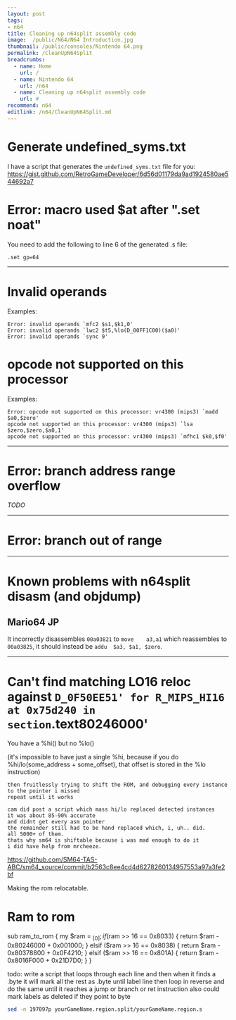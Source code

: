 ```yaml
---
layout: post
tags: 
- n64
title: Cleaning up n64split assembly code
image:  /public/N64/N64 Introduction.jpg
thumbnail: /public/consoles/Nintendo 64.png
permalink: /CleanUpN64Split
breadcrumbs:
  - name: Home
    url: /
  - name: Nintendo 64
    url: /n64
  - name: Cleaning up n64split assembly code
    url: #
recommend: n64
editlink: /n64/CleanUpN64Split.md
---
```


# Generate undefined_syms.txt
I have a script that generates the `undefined_syms.txt` file for you:
https://gist.github.com/RetroGameDeveloper/6d56d01179da9ad1924580ae544692a7

# Error: macro used $at after ".set noat"
You need to add the following to line 6 of the generated .s file: 
```
.set gp=64
```
---
# Invalid operands

Examples:
```
Error: invalid operands `mfc2 $s1,$k1,0'
Error: invalid operands `lwc2 $t5,%lo(D_00FF1C00)($a0)'
Error: invalid operands `sync 9'
```

# opcode not supported on this processor
Examples:
```
Error: opcode not supported on this processor: vr4300 (mips3) `madd $a0,$zero'
opcode not supported on this processor: vr4300 (mips3) `lsa $zero,$zero,$a0,1'
opcode not supported on this processor: vr4300 (mips3) `mfhc1 $k0,$f0'
```
---
# Error: branch address range overflow
*TODO*

---

# Error: branch out of range

---

# Known problems with n64split disasm (and objdump)

## Mario64 JP
It incorrectly disassembles `00a03821` to `move    a3,a1` which reassembles to `00a03825`, it should instead be `addu  $a3, $a1, $zero`.

---

# Can't find matching LO16 reloc against `D_0F50EE51' for R_MIPS_HI16 at 0x75d240 in section`.text80246000'

You have a %hi() but no %lo()

(it's impossible to have just a single %hi, because if you do %hi/lo(some_address + some_offset), that offset is stored in the %lo instruction)

```
then fruitlessly trying to shift the ROM, and debugging every instance to the pointer i missed
repeat until it works
```

```
cam did post a script which mass hi/lo replaced detected instances
it was about 85-90% accurate
and didnt get every asm pointer
the remainder still had to be hand replaced which, i, uh.. did.
all 5000+ of them.
thats why sm64 is shiftable because i was mad enough to do it
i did have help from mrcheeze.
```

https://github.com/SM64-TAS-ABC/sm64_source/commit/b2563c8ee4cd4d6278260134957553a97a3fe2bf

Making the rom relocatable.


# Ram to rom
sub ram_to_rom {
    my $ram = $_[0];
    if ($ram >> 16 == 0x8033) {
        return $ram - 0x80246000 + 0x001000;
    }
    elsif ($ram >> 16 == 0x8038) {
        return $ram - 0x80378800 + 0x0F4210;
    }
    elsif ($ram >> 16 == 0x801A) {
        return $ram - 0x8016F000 + 0x21D7D0;
    }
}

todo: write a script that loops through each line and then when it finds a .byte it will mark all the rest as .byte until label line
then loop in reverse and do the same until it reaches a jump or branch or ret instruction
also could mark labels as deleted if they point to byte

```bash
sed -n 197097p yourGameName.region.split/yourGameName.region.s
```
